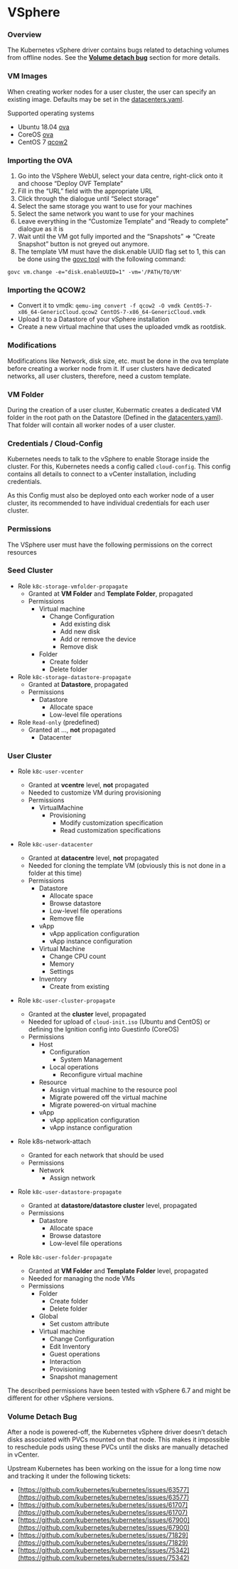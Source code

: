 # VSphere

### Overview <a href="#vsphere" id="vsphere"></a>

The Kubernetes vSphere driver contains bugs related to detaching volumes from offline nodes. See the [**Volume detach bug**](vsphere.md#volume-detach-bug) section for more details.

### VM Images

When creating worker nodes for a user cluster, the user can specify an existing image. Defaults may be set in the [datacenters.yaml](https://docs.kubermatic.io/installation/install\_kubermatic/#defining-the-datacenters).

Supported operating systems

* Ubuntu 18.04 [ova](https://cloud-images.ubuntu.com/releases/18.04/release/ubuntu-18.04-server-cloudimg-amd64.ova)
* CoreOS [ova](https://stable.release.core-os.net/amd64-usr/current/coreos\_production\_vmware\_ova.ova)
* CentOS 7 [qcow2](https://cloud.centos.org/centos/7/images/CentOS-7-x86\_64-GenericCloud.qcow2)

### **Importing the OVA**

1. Go into the VSphere WebUI, select your data centre, right-click onto it and choose “Deploy OVF Template”
2. Fill in the “URL” field with the appropriate URL
3. Click through the dialogue until “Select storage”
4. Select the same storage you want to use for your machines
5. Select the same network you want to use for your machines
6. Leave everything in the “Customize Template” and “Ready to complete” dialogue as it is
7. Wait until the VM got fully imported and the “Snapshots” => “Create Snapshot” button is not greyed out anymore.
8. The template VM must have the disk.enable UUID flag set to 1, this can be done using the [govc tool](https://github.com/vmware/govmomi/tree/master/govc) with the following command:

```
govc vm.change -e="disk.enableUUID=1" -vm='/PATH/TO/VM'
```

### **Importing the QCOW2**

* Convert it to vmdk: `qemu-img convert -f qcow2 -O vmdk CentOS-7-x86_64-GenericCloud.qcow2 CentOS-7-x86_64-GenericCloud.vmdk`
* Upload it to a Datastore of your vSphere installation
* Create a new virtual machine that uses the uploaded vmdk as rootdisk.

### **Modifications**

Modifications like Network, disk size, etc. must be done in the ova template before creating a worker node from it. If user clusters have dedicated networks, all user clusters, therefore, need a custom template.

### VM Folder

During the creation of a user cluster, Kubermatic creates a dedicated VM folder in the root path on the Datastore (Defined in the [datacenters.yaml](https://docs.kubermatic.io/installation/install\_kubermatic/#defining-the-datacenters)). That folder will contain all worker nodes of a user cluster.

### Credentials / Cloud-Config

Kubernetes needs to talk to the vSphere to enable Storage inside the cluster. For this, Kubernetes needs a config called `cloud-config`. This config contains all details to connect to a vCenter installation, including credentials.

As this Config must also be deployed onto each worker node of a user cluster, its recommended to have individual credentials for each user cluster.

### Permissions

The VSphere user must have the following permissions on the correct resources

### **Seed Cluster**

* Role `k8c-storage-vmfolder-propagate`
  * Granted at **VM Folder** and **Template Folder**, propagated
  * Permissions
    * Virtual machine
      * Change Configuration
        * Add existing disk
        * Add new disk
        * Add or remove the device
        * Remove disk
    * Folder
      * Create folder
      * Delete folder
* Role `k8c-storage-datastore-propagate`
  * Granted at **Datastore**, propagated
  * Permissions
    * Datastore
      * Allocate space
      * Low-level file operations
* Role `Read-only` (predefined)
  * Granted at …, **not** propagated
    * Datacenter

### **User Cluster**

* Role `k8c-user-vcenter`
  * Granted at **vcentre** level, **not** propagated
  * Needed to customize VM during provisioning
  * Permissions
    * VirtualMachine
      * Provisioning
        * Modify customization specification
        * Read customization specifications
* Role `k8c-user-datacenter`
  * Granted at **datacentre** level, **not** propagated
  * Needed for cloning the template VM (obviously this is not done in a folder at this time)
  * Permissions
    * Datastore
      * Allocate space
      * Browse datastore
      * Low-level file operations
      * Remove file
    * vApp
      * vApp application configuration
      * vApp instance configuration
    * Virtual Machine
      * Change CPU count
      * Memory
      * Settings
    * Inventory
      * Create from existing



* Role `k8c-user-cluster-propagate`
  * Granted at the **cluster** level, propagated
  * Needed for upload of `cloud-init.iso` (Ubuntu and CentOS) or defining the Ignition config into Guestinfo (CoreOS)
  * Permissions
    * Host
      * Configuration
        * System Management
      * Local operations
        * Reconfigure virtual machine
    * Resource
      * Assign virtual machine to the resource pool
      * Migrate powered off the virtual machine
      * Migrate powered-on virtual machine
    * vApp
      * vApp application configuration
      * vApp instance configuration
* Role k8s-network-attach
  * Granted for each network that should be used
  * Permissions
    * Network
      * Assign network



* Role `k8c-user-datastore-propagate`
  * Granted at **datastore/datastore cluster** level, propagated
  * Permissions
    * Datastore
      * Allocate space
      * Browse datastore
      * Low-level file operations
* Role `k8c-user-folder-propagate`
  * Granted at **VM Folder** and **Template Folder** level, propagated
  * Needed for managing the node VMs
  * Permissions
    * Folder
      * Create folder
      * Delete folder
    * Global
      * Set custom attribute
    * Virtual machine
      * Change Configuration
      * Edit Inventory
      * Guest operations
      * Interaction
      * Provisioning
      * Snapshot management

The described permissions have been tested with vSphere 6.7 and might be different for other vSphere versions.

### **Volume Detach Bug**

After a node is powered-off, the Kubernetes vSphere driver doesn’t detach disks associated with PVCs mounted on that node. This makes it impossible to reschedule pods using these PVCs until the disks are manually detached in vCenter.

Upstream Kubernetes has been working on the issue for a long time now and tracking it under the following tickets:

* [https://github.com/kubernetes/kubernetes/issues/63577](https://github.com/kubernetes/kubernetes/issues/63577)
* [https://github.com/kubernetes/kubernetes/issues/61707](https://github.com/kubernetes/kubernetes/issues/61707)
* [https://github.com/kubernetes/kubernetes/issues/67900](https://github.com/kubernetes/kubernetes/issues/67900)
* [https://github.com/kubernetes/kubernetes/issues/71829](https://github.com/kubernetes/kubernetes/issues/71829)
* [https://github.com/kubernetes/kubernetes/issues/75342](https://github.com/kubernetes/kubernetes/issues/75342)

